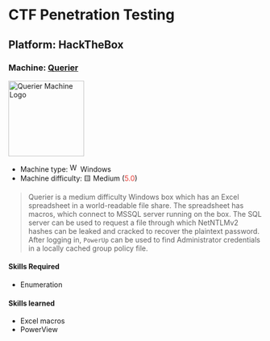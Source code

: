 # CTF Penetration Testing

## Platform: HackTheBox

### Machine: [Querier](https://www.hackthebox.com/machines/Querier)

<img src="https://labs.hackthebox.com/storage/avatars/9fe0cda48876d1e8772de183c9546f78.png" alt="Querier Machine Logo" width="150"/>

- Machine type: <img src="https://hackmyvm.eu/img/windows.png" alt="Windows" width="17"/> Windows
- Machine difficulty: 🟨 Medium (<span style="color:#e63c35;">5.0</span>)

> Querier is a medium difficulty Windows box which has an Excel spreadsheet in a world-readable file share. The spreadsheet has macros, which connect to MSSQL server running on the box. The SQL server can be used to request a file through which NetNTLMv2 hashes can be leaked and cracked to recover the plaintext password. After logging in, `PowerUp` can be used to find Administrator credentials in a locally cached group policy file.

#### Skills Required

- Enumeration

#### Skills learned

- Excel macros
- PowerView

